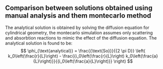 ## Comparison between solutions obtained using manual analysis and them montecarlo method

The analytical solution is obtained by solving the diffusion equation for cylindrical geometry, the montecarlo simulation assumes only scattering and absorbtion reactions to mimic
the effect of the diffusion equation.
The analytical solution is found to be:
$$ \phi_{\text{analytical}} = \frac{{\text{So}}}{{2 \pi D}} \left( k_0\left(\frac{r}{L}\right) - \frac{{i_0\left(\frac{r}{L}\right) k_0\left(\frac{a}{L}\right)}}{{i_0\left(\frac{a}{L}\right)}} \right) $$

